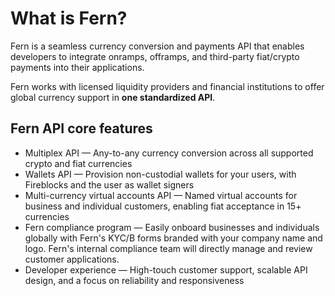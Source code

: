 # What is Fern?

Fern is a seamless currency conversion and payments API that enables developers to integrate onramps, offramps, and third-party fiat/crypto payments into their applications.&#x20;

Fern works with licensed liquidity providers and financial institutions to offer global currency support in **one standardized API**.&#x20;

## Fern API core features

* Multiplex API — Any-to-any currency conversion across all supported crypto and fiat currencies
* Wallets API — Provision non-custodial wallets for your users, with Fireblocks and the user as wallet signers
* Multi-currency virtual accounts API — Named virtual accounts for business and individual customers, enabling fiat acceptance in 15+ currencies
* Fern compliance program — Easily onboard businesses and individuals globally with Fern's KYC/B forms branded with your company name and logo. Fern's internal compliance team will directly manage and review customer applications.
* Developer experience — High-touch customer support, scalable API design, and a focus on reliability and responsiveness
